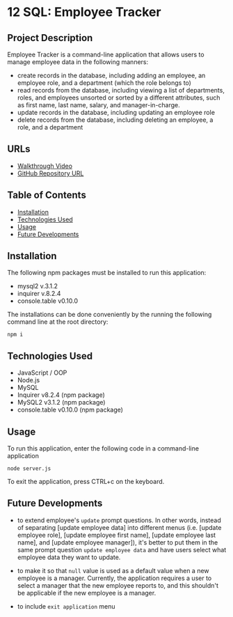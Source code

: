 # **12 SQL: Employee Tracker**

## **Project Description**
Employee Tracker is a command-line application that allows users to manage employee data in the following manners:
- create records in the database, including adding an employee, an employee role, and a department (which the role belongs to)
- read records from the database, including viewing a list of departments, roles, and employees unsorted or sorted by a different attributes, such as first name, last name, salary, and manager-in-charge.
- update records in the database, including updating an employee role 
- delete records from the database, including deleting an employee, a role, and a department

## **URLs**
- [Walkthrough Video](https://drive.google.com/file/d/1TX3YbC18DMFhg7uQzBj3wr_7t3DO9lm_/view?usp=sharing)
- [GitHub Repository URL](https://github.com/jouriena11/employee-tracker)

## **Table of Contents**
- <a href="#installation">Installation</a>
- <a href="#technologies-used">Technologies Used</a>
- <a href="#usage">Usage</a>
- <a href="#future-developments">Future Developments</a>

## **Installation**
The following npm packages must be installed to run this application:
- mysql2 v.3.1.2
- inquirer v.8.2.4
- console.table v0.10.0

The installations can be done conveniently by the running the following command line at the root directory: 
```
npm i
```

## **Technologies Used**
- JavaScript / OOP
- Node.js
- MySQL
- Inquirer v8.2.4 (npm package)
- MySQL2 v3.1.2 (npm package)
- console.table v0.10.0 (npm package)

## **Usage**
To run this application, enter the following code in a command-line application
```
node server.js
```
To exit the application, press CTRL+c on the keyboard.
## **Future Developments**

- to extend employee's `update` prompt questions. In other words, instead of separating [update employee data] into different menus (i.e. [update employee role], [update employee first name], [update employee last name], and [update employee manager]), it's better to put them in the same prompt question `update employee data` and have users select what employee data they want to update.

- to make it so that `null` value is used as a default value when a new employee is a manager. Currently, the application requires a user to select a manager that the new employee reports to, and this shouldn't be applicable if the new employee is a manager.

- to include `exit application` menu




